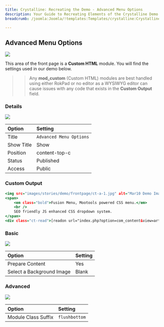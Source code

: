 ```yaml
---
title: Crystalline: Recreating the Demo - Advanced Menu Options
description: Your Guide to Recreating Elements of the Crystalline Demo for Joomla
breadcrumb: /joomla:Joomla/!templates:Templates/crystalline:Crystalline

---
```


Advanced Menu Options
-----

![][demo]

This area of the front page is a **Custom HTML** module. You will find the settings used in our demo below.

>> Any **mod_custom** (Custom HTML) modules are best handled using either RokPad or no editor as a WYSIWYG editor can cause issues with any code that exists in the **Custom Output** field.

### Details

![][demo2]

| Option     | Setting                 |
| :--------- | :--------------------   |
| Title      | `Advanced Menu Options` |
| Show Title | Show                    |
| Position   | content-top-c           |
| Status     | Published               |
| Access     | Public                  |

### Custom Output

~~~ .html
<img src="images/stories/demo/frontpage/ct-a-1.jpg" alt="Mar10 Demo Image" class="demo-fp-img img-left"/>
<span>
    <em class="bold">Fusion Menu, Mootools powered CSS menu.</em>
    <br />
    SEO friendly JS enhanced CSS dropdown system.
</span>
<div class="ct-read">[readon url="index.php?option=com_content&view=article&id=59&Itemid=166"]More[/readon]</div>
~~~

### Basic

![][demo3]

| Option                    | Setting |
| :------------------------ | :------ |
| Prepare Content           | Yes     |
| Select a Background Image | Blank   |

### Advanced

![][demo4]

| Option              | Setting       |
| :------------------ | :---------    |
| Module Class Suffix | `flushbottom` |

[demo]: assets/demo_4.jpeg
[demo2]: assets/demo_4a.jpeg
[demo3]: assets/demo_4b.jpeg
[demo4]: assets/demo_4c.jpeg


